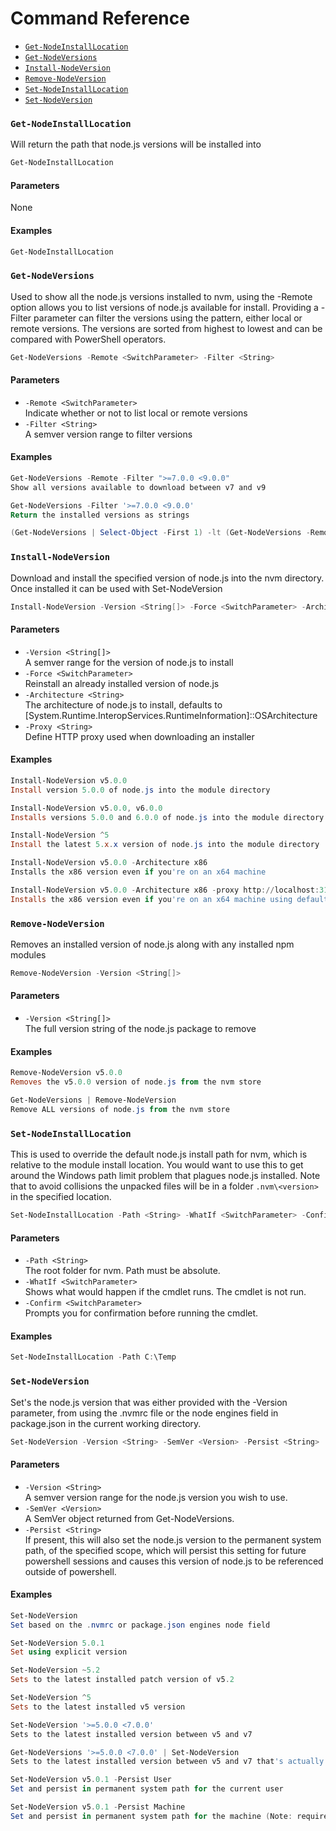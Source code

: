 <!-- This file is generated. To regenerate, run .scripts/Generate-Documentation.ps1 -->

# Command Reference

- [`Get-NodeInstallLocation`](#get-nodeinstalllocation)
- [`Get-NodeVersions`](#get-nodeversions)
- [`Install-NodeVersion`](#install-nodeversion)
- [`Remove-NodeVersion`](#remove-nodeversion)
- [`Set-NodeInstallLocation`](#set-nodeinstalllocation)
- [`Set-NodeVersion`](#set-nodeversion)

### `Get-NodeInstallLocation`
<a id="get-nodeinstalllocation"></a>

Will return the path that node.js versions will be installed into

```powershell
Get-NodeInstallLocation 
```

#### Parameters
None


#### Examples

```powershell
Get-NodeInstallLocation
```

    
### `Get-NodeVersions`
<a id="get-nodeversions"></a>

Used to show all the node.js versions installed to nvm, using the -Remote option allows you to list versions of node.js available for install. Providing a -Filter parameter can filter the versions using the pattern, either local or remote versions. The versions are sorted from highest to lowest and can be compared with PowerShell operators.

```powershell
Get-NodeVersions -Remote <SwitchParameter> -Filter <String>
```

#### Parameters
- `-Remote <SwitchParameter>`  
  Indicate whether or not to list local or remote versions
 - `-Filter <String>`  
  A semver version range to filter versions



#### Examples

```powershell
Get-NodeVersions -Remote -Filter ">=7.0.0 <9.0.0"
Show all versions available to download between v7 and v9
```

    
 
```powershell
Get-NodeVersions -Filter '>=7.0.0 <9.0.0'
Return the installed versions as strings
```

    
 
```powershell
(Get-NodeVersions | Select-Object -First 1) -lt (Get-NodeVersions -Remote | Select-Object -First 1)
```

    
### `Install-NodeVersion`
<a id="install-nodeversion"></a>

Download and install the specified version of node.js into the nvm directory. Once installed it can be used with Set-NodeVersion

```powershell
Install-NodeVersion -Version <String[]> -Force <SwitchParameter> -Architecture <String> -Proxy <String>
```

#### Parameters
- `-Version <String[]>`  
  A semver range for the version of node.js to install
 - `-Force <SwitchParameter>`  
  Reinstall an already installed version of node.js
 - `-Architecture <String>`  
  The architecture of node.js to install, defaults to [System.Runtime.InteropServices.RuntimeInformation]::OSArchitecture
 - `-Proxy <String>`  
  Define HTTP proxy used when downloading an installer



#### Examples

```powershell
Install-NodeVersion v5.0.0
Install version 5.0.0 of node.js into the module directory
```

    
 
```powershell
Install-NodeVersion v5.0.0, v6.0.0
Installs versions 5.0.0 and 6.0.0 of node.js into the module directory
```

    
 
```powershell
Install-NodeVersion ^5
Install the latest 5.x.x version of node.js into the module directory
```

    
 
```powershell
Install-NodeVersion v5.0.0 -Architecture x86
Installs the x86 version even if you're on an x64 machine
```

    
 
```powershell
Install-NodeVersion v5.0.0 -Architecture x86 -proxy http://localhost:3128
Installs the x86 version even if you're on an x64 machine using default CNTLM proxy
```

    
### `Remove-NodeVersion`
<a id="remove-nodeversion"></a>

Removes an installed version of node.js along with any installed npm modules

```powershell
Remove-NodeVersion -Version <String[]>
```

#### Parameters
- `-Version <String[]>`  
  The full version string of the node.js package to remove



#### Examples

```powershell
Remove-NodeVersion v5.0.0
Removes the v5.0.0 version of node.js from the nvm store
```

    
 
```powershell
Get-NodeVersions | Remove-NodeVersion
Remove ALL versions of node.js from the nvm store
```

    
### `Set-NodeInstallLocation`
<a id="set-nodeinstalllocation"></a>

This is used to override the default node.js install path for nvm, which is relative to the module install location. You would want to use this to get around the Windows path limit problem that plagues node.js installed. Note that to avoid collisions the unpacked files will be in a folder `.nvm\<version>` in the specified location.

```powershell
Set-NodeInstallLocation -Path <String> -WhatIf <SwitchParameter> -Confirm <SwitchParameter>
```

#### Parameters
- `-Path <String>`  
  The root folder for nvm.  Path must be absolute.
 - `-WhatIf <SwitchParameter>`  
  Shows what would happen if the cmdlet runs. The cmdlet is not run.
 - `-Confirm <SwitchParameter>`  
  Prompts you for confirmation before running the cmdlet.



#### Examples

```powershell
Set-NodeInstallLocation -Path C:\Temp
```

    
### `Set-NodeVersion`
<a id="set-nodeversion"></a>

Set's the node.js version that was either provided with the -Version parameter, from using the .nvmrc file or the node engines field in package.json in the current working directory.

```powershell
Set-NodeVersion -Version <String> -SemVer <Version> -Persist <String>
```

#### Parameters
- `-Version <String>`  
  A semver version range for the node.js version you wish to use.
 - `-SemVer <Version>`  
  A SemVer object returned from Get-NodeVersions.
 - `-Persist <String>`  
  If present, this will also set the node.js version to the permanent system path, of the specified scope, which will persist this setting for future powershell sessions and causes this version of node.js to be referenced outside of powershell.



#### Examples

```powershell
Set-NodeVersion
Set based on the .nvmrc or package.json engines node field
```

    
 
```powershell
Set-NodeVersion 5.0.1
Set using explicit version
```

    
 
```powershell
Set-NodeVersion ~5.2
Sets to the latest installed patch version of v5.2
```

    
 
```powershell
Set-NodeVersion ^5
Sets to the latest installed v5 version
```

    
 
```powershell
Set-NodeVersion '>=5.0.0 <7.0.0'
Sets to the latest installed version between v5 and v7
```

    
 
```powershell
Get-NodeVersions '>=5.0.0 <7.0.0' | Set-NodeVersion
Sets to the latest installed version between v5 and v7 that's actually installed
```

    
 
```powershell
Set-NodeVersion v5.0.1 -Persist User
Set and persist in permanent system path for the current user
```

    
 
```powershell
Set-NodeVersion v5.0.1 -Persist Machine
Set and persist in permanent system path for the machine (Note: requires an admin shell)
```

    

